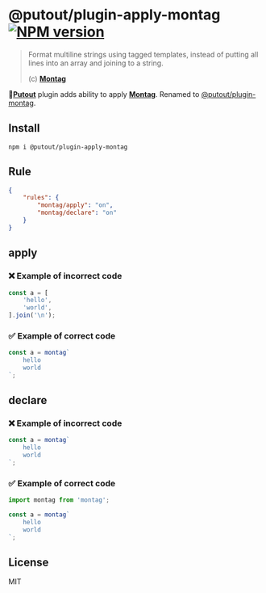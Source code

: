 # @putout/plugin-apply-montag [![NPM version][NPMIMGURL]][NPMURL]

[NPMIMGURL]: https://img.shields.io/npm/v/@putout/plugin-apply-montag.svg?style=flat&longCache=true
[NPMURL]: https://npmjs.org/package/@putout/plugin-apply-montag"npm"

> Format multiline strings using tagged templates, instead of putting all lines into an array and joining to a string.
>
> (c) [**Montag**](https://github.com/coderaiser/montag)

🐊[**Putout**](https://github.com/coderaiser/putout) plugin adds ability to apply [**Montag**](https://github.com/coderaiser/montag). Renamed to [@putout/plugin-montag](https://www.npmjs.com/package/@putout/plugin-montag).

## Install

```
npm i @putout/plugin-apply-montag
```

## Rule

```json
{
    "rules": {
        "montag/apply": "on",
        "montag/declare": "on"
    }
}
```

## apply

### ❌ Example of incorrect code

```js
const a = [
    'hello',
    'world',
].join('\n');
```

### ✅ Example of correct code

```js
const a = montag`
    hello
    world
`;
```

## declare

### ❌ Example of incorrect code

```js
const a = montag`
    hello
    world
`;
```

### ✅ Example of correct code

```js
import montag from 'montag';

const a = montag`
    hello
    world
`;
```

## License

MIT

